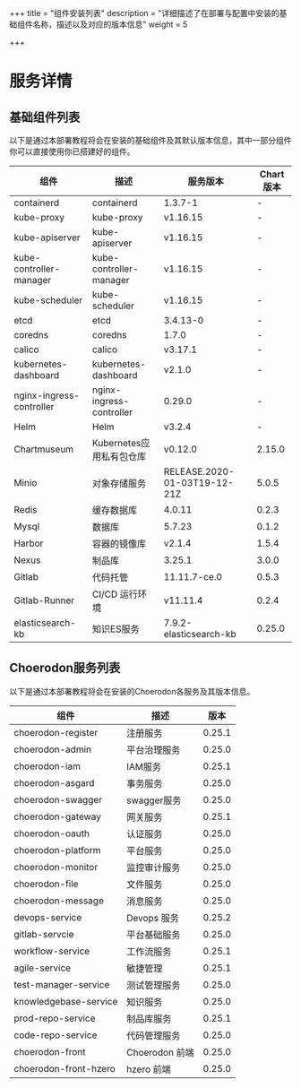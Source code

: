 +++
title = "组件安装列表"
description = "详细描述了在部署与配置中安装的基础组件名称，描述以及对应的版本信息"
weight = 5

+++

# 服务详情

## 基础组件列表

以下是通过本部署教程将会在安装的基础组件及其默认版本信息，其中一部分组件你可以直接使用你已搭建好的组件。

| 组件                      | 描述                      | 服务版本                     | Chart版本 |
| ------------------------ | ------------------------ | ---------------------------- | --------- |
| containerd               | containerd               | 1.3.7-1                      | -         |
| kube-proxy               | kube-proxy               | v1.16.15                      | -         |
| kube-apiserver           | kube-apiserver           | v1.16.15                      | -         |
| kube-controller-manager  | kube-controller-manager  | v1.16.15                      | -         |
| kube-scheduler           | kube-scheduler           | v1.16.15                      | -         |
| etcd                     | etcd                     | 3.4.13-0                     | -         |
| coredns                  | coredns                  | 1.7.0                        | -         |
| calico                   | calico                   | v3.17.1                      | -         |
| kubernetes-dashboard     | kubernetes-dashboard     | v2.1.0                       | -         |
| nginx-ingress-controller | nginx-ingress-controller | 0.29.0                       | -         |
| Helm                     | Helm                     | v3.2.4                       | -         |
| Chartmuseum              | Kubernetes应用私有包仓库   | v0.12.0                      | 2.15.0    |
| Minio                    | 对象存储服务               | RELEASE.2020-01-03T19-12-21Z | 5.0.5     |
| Redis                    | 缓存数据库                 | 4.0.11                       | 0.2.3     |
| Mysql                    | 数据库                    | 5.7.23                       | 0.1.2     |
| Harbor                   | 容器的镜像库               | v2.1.4                       | 1.5.4     |
| Nexus                    | 制品库                    | 3.25.1                       | 3.0.0     |
| Gitlab                   | 代码托管                  | 11.11.7-ce.0                 | 0.5.3     |
| Gitlab-Runner            | CI/CD 运行环境            | v11.11.4                     | 0.2.4     |
| elasticsearch-kb         | 知识ES服务                | 7.9.2-elasticsearch-kb       | 0.25.0    |

## Choerodon服务列表

以下是通过本部署教程将会在安装的Choerodon各服务及其版本信息。

| 组件                  | 描述           | 版本   |
| --------------------- | -------------- | ------ |
| choerodon-register    | 注册服务       | 0.25.1 |
| choerodon-admin       | 平台治理服务    | 0.25.0 |
| choerodon-iam         | IAM服务       | 0.25.1 |
| choerodon-asgard      | 事务服务       | 0.25.0 |
| choerodon-swagger     | swagger服务   | 0.25.0 |
| choerodon-gateway     | 网关服务       | 0.25.1 |
| choerodon-oauth       | 认证服务       | 0.25.0 |
| choerodon-platform    | 平台服务       | 0.25.0 |
| choerodon-monitor     | 监控审计服务    | 0.25.0 |
| choerodon-file        | 文件服务       | 0.25.0 |
| choerodon-message     | 消息服务       | 0.25.0 |
| devops-service        | Devops 服务    | 0.25.2 |
| gitlab-servcie        | 平台基础服务    | 0.25.0 |
| workflow-service      | 工作流服务      | 0.25.1 |
| agile-service         | 敏捷管理        | 0.25.1 |
| test-manager-service  | 测试管理服务     | 0.25.0 |
| knowledgebase-service | 知识服务        | 0.25.0 |
| prod-repo-service     | 制品库服务      | 0.25.1 |
| code-repo-service     | 代码管理服务     | 0.25.0 |
| choerodon-front       | Choerodon 前端  | 0.25.0 |
| choerodon-front-hzero | hzero 前端      | 0.25.0 |

